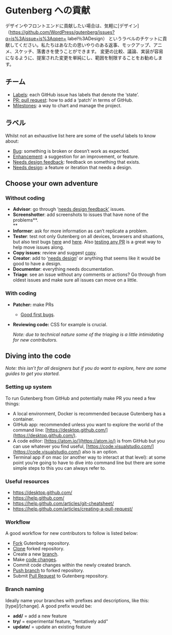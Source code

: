 <!--
# Gutenberg Contribution
-->
# Gutenberg への貢献

<!-- 
If you’d like to contribute to the design or front-end, feel free to contribute to tickets labelled [Design](https://github.com/WordPress/gutenberg/issues?q=is%3Aissue+is%3Aopen+label%3ADesign). We could use your thoughtful replies, mockups, animatics, sketches, doodles. It’s best to keep proposed changes simple and constrained in scope so that it’s easy to compare, discuss, and implement changes.
-->
デザインやフロントエンドに貢献したい場合は、気軽に[デザイン]（https://github.com/WordPress/gutenberg/issues?q=is%3Aissue+is%3Aopen+ label％3ADesign） というラベルのチケットに貢献してください。私たちはあなたの思いやりのある返事、モックアップ、アニメ、スケッチ、落書きを使うことができます。 変更の比較、議論、実装が容易になるように、提案された変更を単純にし、範囲を制限することをお勧めします。

<!--
## Terms
-->
## チーム

*   [Labels](https://github.com/WordPress/gutenberg/labels): each GitHub issue has labels that denote the ‘state’.
*   [PR: pull request](https://github.com/WordPress/gutenberg/pulls): how to add a ‘patch’ in terms of GitHub.
*   [Milestones](https://github.com/WordPress/gutenberg/milestones): a way to chart and manage the project.

<!--
## Labels
-->
## ラベル

Whilst not an exhaustive list here are some of the useful labels to know about:

*   [Bug](https://github.com/WordPress/gutenberg/labels/%5BType%5D%20Bug): something is broken or doesn’t work as expected.
*   [Enhancement](https://github.com/WordPress/gutenberg/labels/%5BType%5D%20Enhancement): a suggestion for an improvement, or feature.
*   [Needs design feedback](https://github.com/WordPress/gutenberg/labels/Needs%20Design%20Feedback): feedback on something that exists.
*   [Needs design](https://github.com/WordPress/gutenberg/labels/Needs%20Design): a feature or iteration that needs a design.

## Choose your own adventure

### Without coding

*   **Advisor**: go through ‘[needs design feedback’](https://github.com/WordPress/gutenberg/labels/Needs%20Design%20Feedback) issues.
*   **Screenshotter**:  add screenshots to issues that have none of the problems**.  
    **
*   **Informer**: ask for more information as can’t replicate a problem.
*   **Tester**: test not only Gutenberg on all devices, browsers and situations, but also test bugs [here](https://github.com/WordPress/gutenberg/labels/Needs%20Testing) and [here](https://github.com/WordPress/gutenberg/labels/%5BType%5D%20Bug). Also [testing any PR](https://github.com/WordPress/gutenberg/pulls) is a great way to help move issues along.
*   **Copy issues**: review and suggest [copy](https://github.com/WordPress/gutenberg/labels/Copy).
*   **Creator**: add to ‘[needs design](https://github.com/WordPress/gutenberg/labels/Needs%20Design)’ or anything that seems like it would be good to have a design.
*   **Documentor**:  everything needs documentation.
*   **Triage**: see an issue without any comments or actions? Go through from oldest issues and make sure all issues can move on a little.

### With coding

*   **Patcher:** make PRs
    *   [Good first bugs](https://github.com/WordPress/gutenberg/labels/Good%20First%20Issue).
*   **Reviewing code:** CSS for example is crucial.  
      
    *Note: due to technical nature some of the triaging is a little intimidating for new contributors.*

## Diving into the code

*Note: this isn’t for all designers but if you do want to explore, here are some guides to get you started.*

### Setting up system

To run Gutenberg from GitHub and potentially make PR you need a few things:

*   A local environment, Docker is recommended because Gutenberg has a container.
*   GitHub app: recommended unless you want to explore the world of the command line: [https://desktop.github.com/](https://desktop.github.com/).
*   A code editor: [https://atom.io/](https://atom.io/) is from GitHub but you can use whatever you find useful, [https://code.visualstudio.com/](https://code.visualstudio.com/) also is an option.
*   Terminal app if on mac (or another way to interact at that level): at some point you’re going to have to dive into command line but there are some simple steps to this you can always refer to.

### Useful resources

*   https://desktop.github.com/
*   https://help.github.com/
*   https://help.github.com/articles/git-cheatsheet/
*   https://help.github.com/articles/creating-a-pull-request/

### Workflow

A good workflow for new contributors to follow is listed below:

*   [Fork](https://help.github.com/articles/fork-a-repo/) Gutenberg repository.
*   [Clone](https://help.github.com/en/articles/cloning-a-repository) forked repository.
*   Create a new [branch](https://help.github.com/en/articles/creating-and-deleting-branches-within-your-repository).
*   Make [code changes](https://help.github.com/en/desktop/contributing-to-projects/committing-and-reviewing-changes-to-your-project).
*   Commit code changes within the newly created branch.
*   [Push branch](https://help.github.com/en/articles/pushing-to-a-remote) to forked repository.
*   Submit [Pull Request](https://help.github.com/articles/creating-a-pull-request/) to Gutenberg repository.

### Branch naming

Ideally name your branches with prefixes and descriptions, like this: \[type\]/\[change\]. A good prefix would be:

*   **add/** = add a new feature
*   **try/** = experimental feature, “tentatively add”
*   **update/** \= update an existing feature
